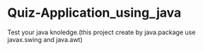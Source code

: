 # Quiz-Application_using_java
Test your java knoledge.(this project create by java.package use javax.swing and java.awt)
